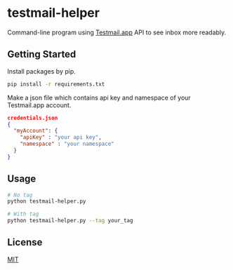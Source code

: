 # testmail-helper
Command-line program using [Testmail.app](https://testmail.app/) API to see inbox more readably.

## Getting Started
Install packages by pip.
```bash
pip install -r requirements.txt
```

Make a json file which contains api key and namespace of your Testmail.app account.

```JSON
credentials.json
{
  "myAccount": {
    "apiKey" : "your api key",
    "namespace" : "your namespace"
  }
}
```
## Usage
```bash
# No tag
python testmail-helper.py

# With tag
python testmail-helper.py --tag your_tag
```

## License

[MIT](https://choosealicense.com/licenses/mit/)